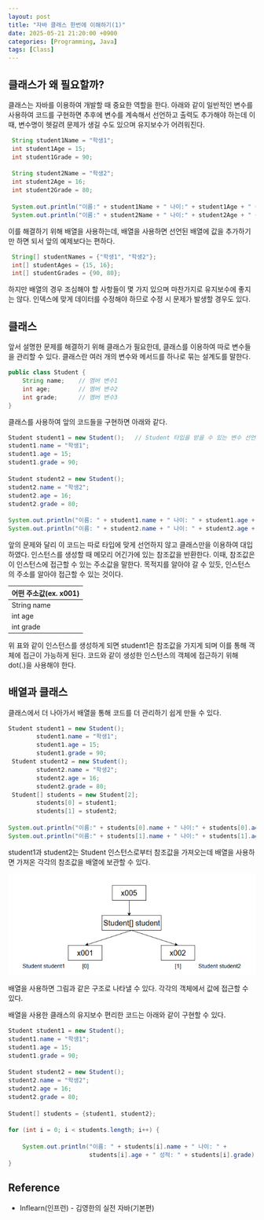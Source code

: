 ```yaml
---
layout: post
title: "자바 클래스 한번에 이해하기(1)"
date: 2025-05-21 21:20:00 +0900
categories: [Programming, Java]
tags: [Class]
---
```


## 클래스가 왜 필요할까?

클래스는 자바를 이용하여 개발할 때 중요한 역할을 한다.  아래와 같이 일반적인 변수를 사용하여 코드를 구현하면 추후에 변수를 계속해서 선언하고 출력도 추가해야 하는데  이때, 변수명이 헷갈려 문제가 생길 수도 있으며 유지보수가 어려워진다. 

```java
 String student1Name = "학생1";
 int student1Age = 15;
 int student1Grade = 90;

 String student2Name = "학생2";
 int student2Age = 16;
 int student2Grade = 80;

 System.out.println("이름:" + student1Name + " 나이:" + student1Age + " 성적:" + student1Grade);
 System.out.println("이름:" + student2Name + " 나이:" + student2Age + " 성적:" + student2Grade);
```

이를 해결하기 위해 배열을 사용하는데, 배열을 사용하면 선언된 배열에 값을 추가하기만 하면 되서 앞의 예제보다는 편하다.

```java
 String[] studentNames = {"학생1", "학생2"};
 int[] studentAges = {15, 16};
 int[] studentGrades = {90, 80};
```

하지만 배열의 경우 조심해야 할 사항들이 몇 가지 있으며 마찬가지로 유지보수에 좋지는 않다. 인덱스에 맞게 데이터를 수정해야 하므로 수정 시 문제가 발생할 경우도 있다.



## 클래스

앞서 설명한 문제를 해결하기 위해 클래스가 필요한데, 클래스를 이용하여 따로 변수들을 관리할 수 있다. 클래스란 여러 개의 변수와 메서드를 하나로 묶는 설계도를 말한다.

```java
public class Student {
    String name;	// 멤버 변수1
    int age;		// 멤버 변수2
    int grade;		// 멤버 변수3
}
```

클래스를 사용하여 앞의 코드들을 구현하면 아래와 같다.

```java
Student student1 = new Student();	// Student 타입을 받을 수 있는 변수 선언 및 인스턴스 생성
student1.name = "학생1";
student1.age = 15;
student1.grade = 90;

Student student2 = new Student();
student2.name = "학생2";
student2.age = 16;
student2.grade = 80;

System.out.println("이름: " + student1.name + " 나이: " + student1.age + " 성적: " + student1.grade);
System.out.println("이름: " + student2.name + " 나이: " + student2.age + " 성적: " + student2.grade);
```

앞의 문제와 달리 이 코드는 따로 타입에 맞게 선언하지 않고 클래스만을 이용하여 대입하였다. 인스턴스를 생성할 때 메모리 어긴가에 있는 참조값을 반환한다. 이때, 참조값은 이 인스턴스에 접근할 수 있는 주소값을 말한다. 목적지를 알아야 갈 수 있듯, 인스턴스의 주소를 알아야 접근할 수 있는 것이다.

| 어떤 주소값(ex. x001) |
| --------------------- |
| String name           |
| int age               |
| int grade             |

위 표와 같이 인스턴스를 생성하게 되면 student1은 참조값을 가지게 되며 이를 통해 객체에 접근이 가능하게 된다. 코드와 같이 생성한 인스턴스의 객체에 접근하기 위해 dot(.)을 사용해야 한다.



## 배열과 클래스

클래스에서 더 나아가서 배열을 통해 코드를 더 관리하기 쉽게 만들 수 있다.

```java
Student student1 = new Student();
        student1.name = "학생1";
        student1.age = 15;
        student1.grade = 90;
 Student student2 = new Student();
        student2.name = "학생2";
        student2.age = 16;
        student2.grade = 80;
 Student[] students = new Student[2];
        students[0] = student1;
        students[1] = student2;

System.out.println("이름:" + students[0].name + " 나이:" + students[0].age + " 성적:" + students[0].grade);
System.out.println("이름:" + students[1].name + " 나이:" + students[1].age + " 성적:" + students[1].grade);
```

student1과 student2는 Student 인스턴스로부터 참조값을 가져오는데 배열을 사용하면 가져온 각각의 참조값을 배열에 보관할 수 있다.

![자바 클래스 구조도](/assets/img/java-class-diagram.png)

배열을 사용하면 그림과 같은 구조로 나타낼 수 있다. 각각의 객체에서 값에 접근할 수 있다.

배열을 사용한 클래스의 유지보수 편리한 코드는 아래와 같이 구현할 수 있다.

```java
Student student1 = new Student();
student1.name = "학생1";
student1.age = 15;
student1.grade = 90;

Student student2 = new Student();
student2.name = "학생2";
student2.age = 16;
student2.grade = 80;

Student[] students = {student1, student2};

for (int i = 0; i < students.length; i++) {

    System.out.println("이름: " + students[i].name + " 나이: " +
                       students[i].age + " 성적: " + students[i].grade);
}
```



## Reference

- Inflearn(인프런) - 김영한의 실전 자바(기본편)
